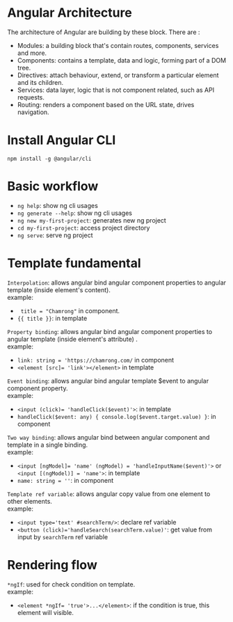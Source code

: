 # Angular Architecture

The architecture of Angular are building by these block. There are :

- Modules: a building block that's contain routes, components, services and more.
- Components: contains a template, data and logic, forming part of a DOM tree.
- Directives: attach behaviour, extend, or transform a particular element and its children.
- Services: data layer, logic that is not component related, such as API requests.
- Routing: renders a component based on the URL state, drives navigation.

# Install Angular CLI

`npm install -g @angular/cli`

# Basic workflow

- `ng help`: show ng cli usages
- `ng generate --help`: show ng cli usages
- `ng new my-first-project`: generates new ng project
- `cd my-first-project`: access project directory
- `ng serve`: serve ng project

# Template fundamental

`Interpolation`: allows angular bind angular component properties to angular template (inside element's content). <br>
example:

- ` title = "Chamrong"` in component.
- `{{ title }}`: in template <br>

`Property binding`: allows angular bind angular component properties to angular template (inside element's attribute)
. <br>
example:

- `link: string = 'https://chamrong.com/` in component
- `<element [src]= 'link'></element>` in template

`Event binding`: allows angular bind angular template $event to angular component property. <br>
example:

- `<input (click)= 'handleClick($event)'>`: in template
- `handleClick($event: any) { console.log($event.target.value) }`: in component

`Two way binding`: allows angular bind between angular component and template in a single binding. <br>
example:

- `<input [ngModel]= 'name' (ngModel) = 'handleInputName($event)'>` or `<input [(ngModel)] = 'name'>`: in template
- `name: string = ''`: in component

`Template ref variable`: allows angular copy value from one element to other elements. <br>
example:

- `<input type='text' #searchTerm/>`: declare ref variable
- `<button (click)='handleSearch(searchTerm.value)'`: get value from input by `searchTerm` ref variable

# Rendering flow

`*ngIf`: used for check condition on template. <br>
example:
- `<element *ngIf= 'true'>...</element>`: if the condition is true, this element will visible.
